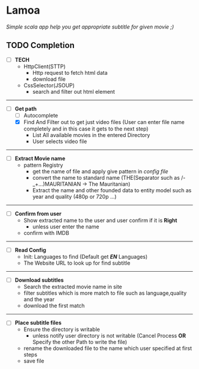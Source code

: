 # Lamoa
*Simple scala app help you get appropriate subtitle for given movie ;)*
## TODO Completion 
- [ ] **TECH**
    - HttpClient(STTP)
        - Http request to fetch html data
        - download file
    - CssSelector(JSOUP)
        - search and filter out html element 
---
- [ ] **Get path**
    - [ ] Autocomplete 
    - [X] Find And Filter out to get just video files (User can enter file name completely and in this case it gets to the next step)
        - List All available movies in the entered Directory
        - User selects video file  
---
- [ ] **Extract Movie name**
    - pattern Registry
        - get the name of file and apply give pattern in *config file*
        - convert the name to standard name (THE(Separator such as /-_+...)MAURITANIAN -> The Mauritanian)        
        - Extract the name and other founded data to entity model such as year and quality (480p or 720p ...)
---
- [ ] **Confirm from user**
    - Show extracted name to the user and user confirm if it is **Right**
        - unless user enter the name
    - confirm with IMDB
---
- [ ] **Read Config**
    - Init: Languages to find (Default get ***EN*** Languages)
    - The Website URL to look up for find subtitle
---
- [ ] **Download subtitles**
    - Search the extracted movie name in site
    - filter subtitles which is more match to file such as language,quality and the year
    -  download the first match
---
- [ ] **Place subtitle files** 
    - Ensure the directory is writable
        - unless notify user directory is not writable (Cancel Process **OR** Specify the other Path to write the file)
    - rename the downloaded file to the name which user specified at first steps
    - save file
    
